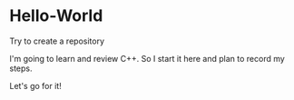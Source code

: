 # Hello-World
Try to create a repository

I'm going to learn and review C++.
So I start it here and plan to record my steps.

Let's go for it!
